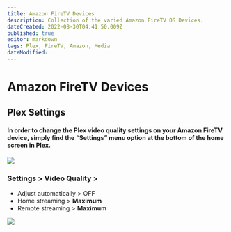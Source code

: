 ```yaml
---
title: Amazon FireTV Devices
description: Collection of the varied Amazon FireTV OS Devices.
dateCreated: 2022-08-30T04:41:50.009Z
published: true
editor: markdown
tags: Plex, FireTV, Amazon, Media
dateModified: 
---
```

# Amazon FireTV Devices


## Plex Settings
#### In order to change the Plex video quality settings on your Amazon FireTV device, simply find the **“Settings”** menu option at the bottom of the home screen in Plex.

![](https://mediaclients.wiki/firetvsettingsmu.png)

### Settings > Video Quality >

-   Adjust automatically > OFF
-   Home streaming > **Maximum**
-   Remote streaming > **Maximum**

![](https://mediaclients.wiki/firetvvideoqualitymu.png)